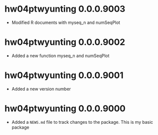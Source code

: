 # hw04ptwyunting 0.0.0.9003

* Modified R documents with myseq_n and numSeqPlot

# hw04ptwyunting 0.0.0.9002

* Added a new function myseq_n and numSeqPlot

# hw04ptwyunting 0.0.0.9001

* Added a new version number

# hw04ptwyunting 0.0.0.9000

* Added a `NEWS.md` file to track changes to the package.
This is my basic package


